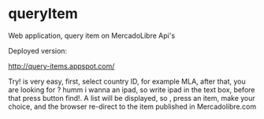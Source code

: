 queryItem
========

Web application, query item on MercadoLibre Api's

Deployed version:

http://query-items.appspot.com/


Try! is very easy, first, select country ID, for example MLA, after that, you are looking for ? humm i wanna an ipad, so 
write ipad in the text box, before that press button find!.
A list will be displayed, so , press an item, make your choice, and the browser re-direct to the item published in Mercadolibre.com